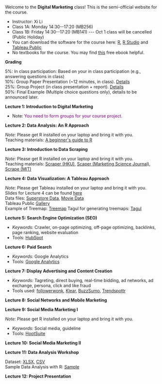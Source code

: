Welcome to the **Digital Marketing** class! This is the semi-official website for the course.

- Instructor: Xi Li
- Class 1A: Monday 14:30--17:20 (MB256)
- Class 1B: Friday 14:30--17:20 (MB141) --- Oct 1 class will be cancelled (Public Holiday)
- You can download the software for the course here: [R](https://cloud.r-project.org/), [R Studio](https://www.rstudio.com/products/rstudio/download/#download) and [Tableau Public](https://public.tableau.com/en-us/s/)
- No textbooks for the course. You may find [this](https://www.redandyellow.co.za/content/uploads/2018/06/RedYellow_eMarketing_Textbook_6thEdition.pdf) free ebook helpful.

**Grading**      

5%: In class participation: Based on your in class participation (e.g., answering questions in class)    
10%: Group Paper Presentation (~12 minutes, in class). [Details](https://ximarketing.github.io/class/DM/0a7487be048eb10cdc3dc3812a0a7b3570e91f74/paper_presentation)    
25%: Group Project (in class presentation + report). [Details](https://ximarketing.github.io/class/DM/0a7487be048eb10cdc3dc3812a0a7b3570e91f74/project)    
50%: Final Example (Multiple choice questions only), details to be announced later.     

**Lecture 1: Introduction to Digital Marketing**

- Note: <span style="color:purple">You need to form groups for your course project.</span>

**Lecture 2: Data Analysis: An R Approach**

*Note:* Please get R installed on your laptop and bring it with you.    
Teaching materials: [A beginner's guide to R](https://ximarketing.github.io/class/R_basics.html)    

**Lecture 3: Introduction to Data Scraping**

*Note:* Please get R installed on your laptop and bring it with you.     
Teaching materials: [Scraper (HKU)](https://ximarketing.github.io/class/scrape-HKU.html), [Scaper (Marketing Science Journal)](https://ximarketing.github.io/class/scrape-MS.html), [Scrape (MIT)](https://ximarketing.github.io/class/scrape-MIT.html)     

**Lecture 4: Data Visualization: A Tableau Approach**

*Note:* Please get Tableau installed on your laptop and bring it with you.    
Slides for Lecture 4 can be found [here](https://ximarketing.github.io/class/DM/Tableau.pdf)    
Data files: [Superstore Data](https://ximarketing.github.io/class/Superstore_Data.xls), [Movie Data](https://ximarketing.github.io/class/Mojo_budget_data.xlsx)       
Tableau Public [Gallery](https://public.tableau.com/en-gb/gallery/?tab=viz-of-the-day&type=viz-of-the-day)    
Example of Treemap: [Treemap](https://ximarketing.github.io/class/DM/Treemap.pdf)    Tagul for generating treemaps: [Tagul](https://wordart.com/)    

**Lecture 5: Search Engine Optimization (SEO)**

- *Keywords:* Crawler, on-page optimizing, off-page optimizing, backlinks, page ranking, website evaluation
- Tools: [HubSpot](https://website.grader.com/)

**Lecture 6: Paid Search**

- *Keywords:* Google Analytics
- Tools: [Google Analytics](https://support.google.com/analytics/answer/6367342?hl=en)

**Lecture 7: Display Advertising and Content Creation**

- *Keywords:* Tagreting, direct buying, real-time bidding, ad networks, ad exchange, persona, click and like fraud
- Tools used: [followerwonk](https://moz.com/followerwonk/), [Klear](https://klear.com/), [BuzzSumo](https://buzzsumo.com/), [Trendspottr](http://trendspottr.com/)

**Lecture 8: Social Networks and Mobile Marketing**

**Lecture 9: Social Media Marketing I**

*Note:* Please get R installed on your laptop and bring it with you.    
- *Keywords:* Social media, guideline
- Tools: [HootSuite](https://www.hootsuite.com/)

**Lecture 10: Social Media Marketing II**

**Lecture 11: Data Analysis Workshop**

Dataset: [XLSX](https://ximarketing.github.io/class/Kickstarter-Project.xlsx), [CSV](https://ximarketing.github.io/class/Kickstarter-Project.csv)    
Sample Data Analysis with R: [Sample](https://ximarketing.github.io/class/Kickstarter-Project.html)    

**Lecture 12: Project Presentation**


